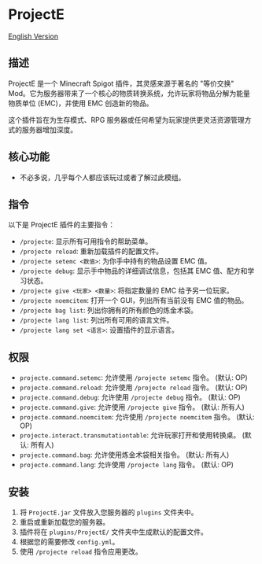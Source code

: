 # ProjectE

[English Version](./help/README_en.md)

## 描述

ProjectE 是一个 Minecraft Spigot 插件，其灵感来源于著名的 "等价交换" Mod。它为服务器带来了一个核心的物质转换系统，允许玩家将物品分解为能量物质单位 (EMC)，并使用 EMC 创造新的物品。

这个插件旨在为生存模式、RPG 服务器或任何希望为玩家提供更灵活资源管理方式的服务器增加深度。

## 核心功能

 * 不必多说，几乎每个人都应该玩过或者了解过此模组。

## 指令

以下是 ProjectE 插件的主要指令：

*   `/projecte`: 显示所有可用指令的帮助菜单。
*   `/projecte reload`: 重新加载插件的配置文件。
*   `/projecte setemc <数值>`: 为你手中持有的物品设置 EMC 值。
*   `/projecte debug`: 显示手中物品的详细调试信息，包括其 EMC 值、配方和学习状态。
*   `/projecte give <玩家> <数量>`: 将指定数量的 EMC 给予另一位玩家。
*   `/projecte noemcitem`: 打开一个 GUI，列出所有当前没有 EMC 值的物品。
*   `/projecte bag list`: 列出你拥有的所有颜色的炼金术袋。
*   `/projecte lang list`: 列出所有可用的语言文件。
*   `/projecte lang set <语言>`: 设置插件的显示语言。

## 权限

*   `projecte.command.setemc`: 允许使用 `/projecte setemc` 指令。 (默认: OP)
*   `projecte.command.reload`: 允许使用 `/projecte reload` 指令。 (默认: OP)
*   `projecte.command.debug`: 允许使用 `/projecte debug` 指令。 (默认: OP)
*   `projecte.command.give`: 允许使用 `/projecte give` 指令。 (默认: 所有人)
*   `projecte.command.noemcitem`: 允许使用 `/projecte noemcitem` 指令。 (默认: OP)
*   `projecte.interact.transmutationtable`: 允许玩家打开和使用转换桌。 (默认: 所有人)
*   `projecte.command.bag`: 允许使用炼金术袋相关指令。 (默认: 所有人)
*   `projecte.command.lang`: 允许使用 `/projecte lang` 指令。 (默认: OP)

## 安装

1.  将 `ProjectE.jar` 文件放入您服务器的 `plugins` 文件夹中。
2.  重启或重新加载您的服务器。
3.  插件将在 `plugins/ProjectE/` 文件夹中生成默认的配置文件。
4.  根据您的需要修改 `config.yml`。
5.  使用 `/projecte reload` 指令应用更改。